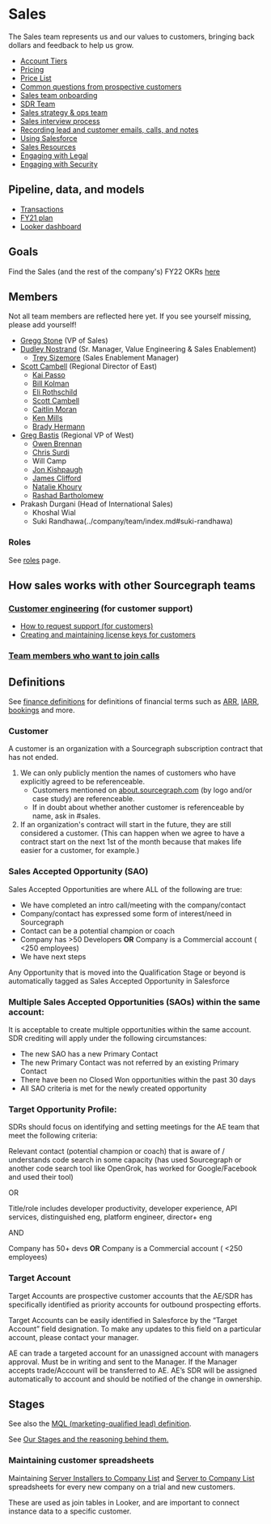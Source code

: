 # Sales

The Sales team represents us and our values to customers, bringing back dollars and feedback to help us grow.

- [Account Tiers](https://docs.google.com/document/d/14420oruJWMLKj67ObZiDzRK5GpHmRWXDjlDbH7L6T00/edit?ts=5f7e4023#heading=h.qdguquy7dt7i)
- [Pricing](https://about.sourcegraph.com/pricing)
- [Price List](https://docs.google.com/spreadsheets/d/1Vea0kr4Mx6AIs9YIHytTzDv9D1E7TY235hO49ZOB4I0/edit#gid=1935459439)
- [Common questions from prospective customers](common_customer_questions.md)
- [Sales team onboarding](onboarding/index.md)
- [SDR Team](sdrteam.md)
- [Sales strategy & ops team](sales-ops/index.md)
- [Sales interview process](interviews/index.md)
- [Recording lead and customer emails, calls, and notes](records.md)
- [Using Salesforce](salesforce.md)
- [Sales Resources](salesresources.md)
- [Engaging with Legal](saleslegal.md)
- [Engaging with Security](salessecurity.md)

## Pipeline, data, and models

- [Transactions](https://docs.google.com/spreadsheets/d/1Ao3Nqw6gH3yAuZtICV3xo35kKKnI9oKXnvPuTQ0Fh9c/edit#gid=0)
- [FY21 plan](https://docs.google.com/spreadsheets/d/1EkZ7O69-2jbgtacoFDrY8L6rP73Hlqp_syyVCnmGAFA/edit#gid=1071026049)
- [Looker dashboard](https://sourcegraph.looker.com/browse/boards/2)

## Goals

Find the Sales (and the rest of the company's) FY22 OKRs [here](https://docs.google.com/document/d/18d3sX38O6ephNuoHqZT9BwU1m1_FGuRfsTwYbc8lMV8/edit?ts=6026cb87#)

## Members

Not all team members are reflected here yet. If you see yourself missing, please add yourself!

- [Gregg Stone](../company/team/index.md#gregg-stone) (VP of Sales)
- [Dudley Nostrand](../company/team/index.md#dudley-nostrand) (Sr. Manager, Value Engineering & Sales Enablement)
  - [Trey Sizemore](../company/team/index.md#trey-sizemore) (Sales Enablement Manager)
- [Scott Cambell](../company/team/index.md#scott-campbell) (Regional Director of East)
  - [Kai Passo](../company/team/index.md#kai-passo)
  - [Bill Kolman](../company/team/index.md#bill-kolman)
  - [Eli Rothschild](../company/team/index.md#eli-rothschild)
  - [Scott Cambell](../company/team/index.md#scott-campbell)
  - [Caitlin Moran](../company/team/index.md#caitlin-moran)
  - [Ken Mills](../company/team/index.md#ken-mills)
  - [Brady Hermann](../company/team/index.md#brady-herrmann)
- [Greg Bastis](../company/team/index.md#greg-bastis) (Regional VP of West)
  - [Owen Brennan](../company/team/index.md#owen-brennan)
  - [Chris Surdi](../company/team/index.md#chris-surdi)
  - Will Camp
  - [Jon Kishpaugh](../company/team/index.md#jon-kishpaugh)
  - [James Clifford](../company/team/index.md#james-clifford)
  - [Natalie Khoury](../company/team/index.md#natalie-khoury)
  - [Rashad Bartholomew](../company/team/index.md#rashad-bartholomew)
- Prakash Durgani (Head of International Sales)
  - Khoshal Wial
  - Suki Randhawa(../company/team/index.md#suki-randhawa)

### Roles

See [roles](./roles/index.md) page.

## How sales works with other Sourcegraph teams

### [Customer engineering](../support/index.md) (for customer support)

- [How to request support (for customers)](../support/index.md#how-to-get-support-for-customers)
- [Creating and maintaining license keys for customers](../ce/license_keys.md)

### [Team members who want to join calls](onboarding/joining_customer_calls.md)

## Definitions

See [finance definitions](../finance/index.md#definitions) for definitions of financial terms such as [ARR](../finance/index.md#ARR), [IARR](../finance/index.md#IARR), [bookings](../finance/index.md#booking) and more.

### Customer

A customer is an organization with a Sourcegraph subscription contract that has not ended.

1. We can only publicly mention the names of customers who have explicitly agreed to be referenceable.
   - Customers mentioned on [about.sourcegraph.com](https://about.sourcegraph.com/) (by logo and/or case study) are referenceable.
   - If in doubt about whether another customer is referenceable by name, ask in #sales.
1. If an organization's contract will start in the future, they are still considered a customer. (This can happen when we agree to have a contract start on the next 1st of the month because that makes life easier for a customer, for example.)

### Sales Accepted Opportunity (SAO)

Sales Accepted Opportunities are where ALL of the following are true:

- We have completed an intro call/meeting with the company/contact
- Company/contact has expressed some form of interest/need in Sourcegraph
- Contact can be a potential champion or coach
- Company has >50 Developers **OR** Company is a Commercial account ( <250 employees)
- We have next steps

Any Opportunity that is moved into the Qualification Stage or beyond is automatically tagged as Sales Accepted Opportunity in Salesforce

### Multiple Sales Accepted Opportunities (SAOs) within the same account:

It is acceptable to create multiple opportunities within the same account. SDR crediting will apply under the following circumstances:

- The new SAO has a new Primary Contact
- The new Primary Contact was not referred by an existing Primary Contact
- There have been no Closed Won opportunities within the past 30 days
- All SAO criteria is met for the newly created opportunity

### Target Opportunity Profile:

SDRs should focus on identifying and setting meetings for the AE team that meet the following criteria:

Relevant contact (potential champion or coach) that is aware of / understands code search in some capacity (has used Sourcegraph or another code search tool like OpenGrok, has worked for Google/Facebook and used their tool)

OR

Title/role includes developer productivity, developer experience, API services, distinguished eng, platform engineer, director+ eng

AND

Company has 50+ devs **OR** Company is a Commercial account ( <250 employees)

### Target Account

Target Accounts are prospective customer accounts that the AE/SDR has specifically identified as priority accounts for outbound prospecting efforts.

Target Accounts can be easily identified in Salesforce by the “Target Account” field designation. To make any updates to this field on a particular account, please contact your manager.

AE can trade a targeted account for an unassigned account with managers approval. Must be in writing and sent to the Manager.
If the Manager accepts trade/Account will be transferred to AE. AE’s SDR will be assigned automatically to account and should be notified of the change in ownership.

## Stages

See also the [MQL (marketing-qualified lead) definition](../marketing/index.md#mql).

See [Our Stages and the reasoning behind them.](https://docs.google.com/spreadsheets/d/1z4LPeKmqCiIi92EchKBZMR8kVIGeTnOwhukYZCX2A0M/)

### Maintaining customer spreadsheets

Maintaining [Server Installers to Company List](https://docs.google.com/spreadsheets/d/1Y2Z23-2uAjgIEITqmR_tC368OLLbuz12dKjEl4CMINA/edit?usp=sharing) and [Server to Company List](https://docs.google.com/spreadsheets/d/1wo_KQIcGrNGCWYKa6iHJ7MImJ_aI7GN12E-T21Es8TU/edit?usp=sharing) spreadsheets for every new company on a trial and new customers.

These are used as join tables in Looker, and are important to connect instance data to a specific customer.
